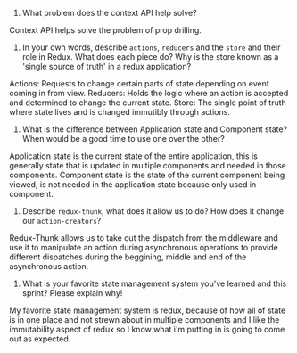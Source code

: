 1. What problem does the context API help solve?

Context API helps solve the problem of prop drilling.

1. In your own words, describe `actions`, `reducers` and the `store` and their role in Redux. What does each piece do? Why is the store known as a 'single source of truth' in a redux application?

Actions: Requests to change certain parts of state depending on event coming in from view.
Reducers: Holds the logic where an action is accepted and determined to change the current state.
Store: The single point of truth where state lives and is changed immutibly through actions.

1. What is the difference between Application state and Component state? When would be a good time to use one over the other?

Application state is the current state of the entire application, this is generally state that is updated in multiple components and needed in those components.
Component state is the state of the current component being viewed, is not needed in the application state because only used in component.

1. Describe `redux-thunk`, what does it allow us to do? How does it change our `action-creators`?

Redux-Thunk allows us to take out the dispatch from the middleware and use it to manipulate an action during
asynchronous operations to provide different dispatches during the beggining, middle and end of the asynchronous
action.

1. What is your favorite state management system you've learned and this sprint? Please explain why!

My favorite state management system is redux, because of how all of state is
in one place and not strewn about in multiple components and I like the
immutability aspect of redux so I know what i'm putting in is going to
come out as expected.
